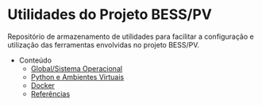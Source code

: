 # Utilidades do Projeto BESS/PV

Repositório de armazenamento de utilidades para facilitar a configuração e utilização das ferramentas envolvidas no projeto BESS/PV.

- Conteúdo
  - [Global/Sistema Operacional](Conteudo\global.md)
  - [Python e Ambientes Virtuais](Conteudo\python.md)
  - [Docker](Conteudo\docker.md)
  - [Referências](Conteudo\refs.md)
  